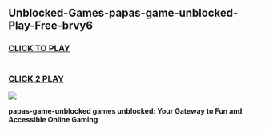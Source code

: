 
## Unblocked-Games-papas-game-unblocked-Play-Free-brvy6
<h3>
<a href="https://premium76.site?title=papas-game-unblocked&ref=22A">CLICK TO PLAY</a></h3>
<hr>

<h3>
<a href="https://premium76.site?title=papas-game-unblocked&ref=22A">CLICK 2 PLAY</a>
  
</h3>

<a href="https://premium76.site?title=papas-game-unblocked&ref=22A"><img src="https://clearcache.store/games.png"></a>


**papas-game-unblocked games unblocked: Your Gateway to Fun and Accessible Online Gaming**

